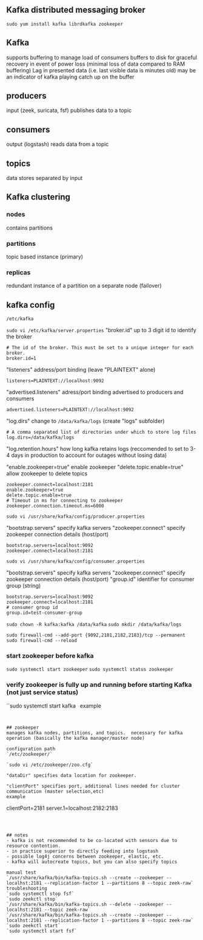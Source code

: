 ## Kafka distributed messaging broker
`sudo yum install kafka librdkafka zookeeper`

## Kafka
supports buffering to manage load of consumers
buffers to disk for graceful recovery in event of power loss (minimal loss of data compared to RAM buffering)
Lag in presented data (i.e. last visible data is minutes old) may be an indicator of kafka playing catch up on the buffer
## producers
input (zeek, suricata, fsf)
publishes data to a topic
## consumers
output (logstash)
reads data from a topic
## topics
data stores separated by input


## Kafka clustering
### nodes
contains partitions
### partitions
topic based instance (primary)
### replicas
redundant instance of a partition on a separate node (failover)


## kafka config

`/etc/kafka`

`sudo vi /etc/kafka/server.properties`
"broker.id" up to 3 digit id to identify the broker
```
# The id of the broker. This must be set to a unique integer for each broker.
broker.id=1
```

"listeners" address/port binding (leave "PLAINTEXT" alone)
```
listeners=PLAINTEXT://localhost:9092
```

"advertised.listeners" adress/port binding advertised to producers and consumers
```
advertised.listeners=PLAINTEXT://localhost:9092
```

"log.dirs" change to `/data/kafka/logs` (create "logs" subfolder)
```
# A comma separated list of directories under which to store log files
log.dirs=/data/kafka/logs
```

"log.retention.hours" how long kafka retains logs (reccomended to set to 3-4 days in production to account for outages without losing data)

"enable.zookeeper=true" enable zookeeper
"delete.topic.enable=true" allow zookeeper to delete topics
```
zookeeper.connect=localhost:2181
enable.zookeeper=true
delete.topic.enable=true
# Timeout in ms for connecting to zookeeper
zookeeper.connection.timeout.ms=6000
```


`sudo vi /usr/share/kafka/config/producer.properties`

"bootstrap.servers" specify kafka servers
"zookeeper.connect" specify zookeeper connection details (host/port)
```
bootstrap.servers=localhost:9092
zookeeper.connect=localhost:2181
```

`sudo vi /usr/share/kafka/config/consumer.properties`

"bootstrap.servers" specify kafka servers
"zookeeper.connect" specify zookeeper connection details (host/port)
"group.id" identifier for consumer group (string)

```
bootstrap.servers=localhost:9092
zookeeper.connect=localhost:2181
# consumer group id
group.id=test-consumer-group
```

`sudo chown -R kafka:kafka /data/kafka`
`sudo mkdir /data/kafka/logs`


`sudo firewall-cmd --add-port {9092,2181,2182,2183}/tcp --permanent`
`sudo firewall-cmd --reload`

### start zookeeper before kafka

`sudo systemctl start zookeeper`
`sudo systemctl status zookeeper`

### verify zookeeper is fully up and running before starting Kafka (not just service status)

``sudo systemctl start kafka`
`
example
```


## zookeeper
manages kafka nodes, partitions, and topics.  necessary for kafka operation (basically the kafka manager/master node)

configuration path
`/etc/zookeeper/`

`sudo vi /etc/zookeeper/zoo.cfg`

"dataDir" specifies data location for zookeeper.

"clientPort" specifies port, additional lines needed for cluster communication (master selection,etc)
example
```
clientPort=2181
server.1=localhost:2182:2183
```



## notes
- kafka is not recommended to be co-located with sensors due to resource contention.
- in practice superior to directly feeding into logstash
- possible log4j concerns between zookeeper, elastic, etc.
- kafka will autocreate topics, but you can also specify topics

manual test
`/usr/share/kafka/bin/kafka-topics.sh --create --zookeeper --localhst:2181 --replication-factor 1 --partitions 8 --topic zeek-raw`
troubleshooting
`sudo systemctl stop fsf`
`sudo zeekctl stop`
`/usr/share/kafka/bin/kafka-topics.sh --delete --zookeeper --localhst:2181 --topic zeek-raw`
`/usr/share/kafka/bin/kafka-topics.sh --create --zookeeper --localhst:2181 --replication-factor 1 --partitions 8 --topic zeek-raw`
`sudo zeekctl start`
`sudo systemctl start fsf`
